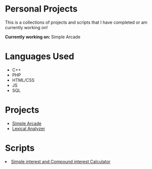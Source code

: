<h1>Personal Projects</h1>
<p>This is a collections of projects and scripts that I have completed or am currently working on!</p>
<p><b>Currently working on: </b> Simple Arcade</p>


<h1>Languages Used</h1>
<ul>
  <li>C++</li>  
  <li>PHP</li>
  <li>HTML/CSS</li>
  <li>JS</li>
  <li>SQL</li>
</ul>

<h1>Projects</h1>
<ul>
  <li><a href="https://github.com/jescamilla1/Personal_Projects/tree/main/Lexical%20Analyzer">Simple Arcade</a></li>
  <li><a href="https://github.com/jescamilla1/Personal_Projects/tree/main/SimpleArcade">Lexical Analyzer</a></li>
</ul>
<h1>Scripts</h1>
<li><a href="https://github.com/jescamilla1/Personal_Projects/tree/main/Scripts/Simple%20and%20Compound%20Interest%20Calculator">Simple interest and Compound interest Calculator</a></li>
